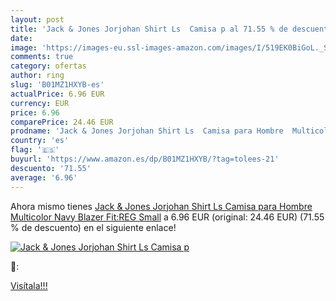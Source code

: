 ```yaml
---
layout: post
title: 'Jack & Jones Jorjohan Shirt Ls  Camisa p al 71.55 % de descuento'
date: 
image: 'https://images-eu.ssl-images-amazon.com/images/I/519EK0BiGoL._SL200_.jpg'
comments: true
category: ofertas
author: ring
slug: 'B01MZ1HXYB-es'
actualPrice: 6.96 EUR
currency: EUR
price: 6.96
comparePrice: 24.46 EUR
prodname: 'Jack & Jones Jorjohan Shirt Ls  Camisa para Hombre  Multicolor  Navy Blazer Fit:REG   Small'
country: 'es'
flag: '🇪🇸'
buyurl: 'https://www.amazon.es/dp/B01MZ1HXYB/?tag=tolees-21'
descuento: '71.55'
average: '6.96'
---
```


Ahora mismo tienes [Jack & Jones Jorjohan Shirt Ls  Camisa para Hombre  Multicolor  Navy Blazer Fit:REG   Small](https://www.amazon.es/dp/B01MZ1HXYB/?tag=tolees-21) a 6.96 EUR (original: 24.46 EUR) (71.55 %  de descuento) en el siguiente enlace!

[![Jack & Jones Jorjohan Shirt Ls  Camisa p](https://images-eu.ssl-images-amazon.com/images/I/519EK0BiGoL._SL200_.jpg)](https://www.amazon.es/dp/B01MZ1HXYB/?tag=tolees-21)

🔎:


[Visítala!!!](https://www.amazon.es/dp/B01MZ1HXYB/?tag=tolees-21)
